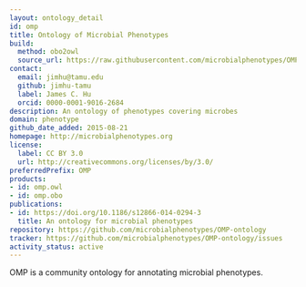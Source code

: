 ```yaml
---
layout: ontology_detail
id: omp
title: Ontology of Microbial Phenotypes
build:
  method: obo2owl
  source_url: https://raw.githubusercontent.com/microbialphenotypes/OMP-ontology-files/master/omp.obo
contact:
  email: jimhu@tamu.edu
  github: jimhu-tamu
  label: James C. Hu
  orcid: 0000-0001-9016-2684
description: An ontology of phenotypes covering microbes
domain: phenotype
github_date_added: 2015-08-21
homepage: http://microbialphenotypes.org
license:
  label: CC BY 3.0
  url: http://creativecommons.org/licenses/by/3.0/
preferredPrefix: OMP
products:
- id: omp.owl
- id: omp.obo
publications:
- id: https://doi.org/10.1186/s12866-014-0294-3
  title: An ontology for microbial phenotypes
repository: https://github.com/microbialphenotypes/OMP-ontology
tracker: https://github.com/microbialphenotypes/OMP-ontology/issues
activity_status: active
---
```


OMP is a community ontology for annotating microbial phenotypes.
